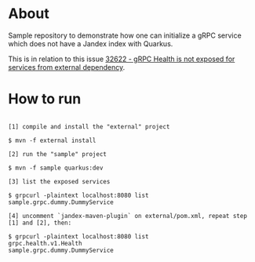 # About

Sample repository to demonstrate how one can initialize a gRPC service which does not have a Jandex index with Quarkus.

This is in relation to this issue [32622 - gRPC Health is not exposed for services from external dependency](https://github.com/quarkusio/quarkus/issues/32622).

# How to run

```

[1] compile and install the "external" project

$ mvn -f external install

[2] run the "sample" project

$ mvn -f sample quarkus:dev

[3] list the exposed services

$ grpcurl -plaintext localhost:8080 list
sample.grpc.dummy.DummyService

[4] uncomment `jandex-maven-plugin` on external/pom.xml, repeat step [1] and [2], then:

$ grpcurl -plaintext localhost:8080 list
grpc.health.v1.Health
sample.grpc.dummy.DummyService

```
